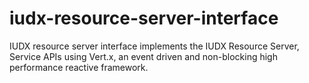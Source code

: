 # iudx-resource-server-interface
IUDX resource server interface implements the IUDX Resource Server, Service APIs using Vert.x, an event driven and non-blocking high performance reactive framework.
